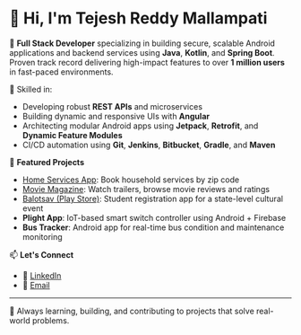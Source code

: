 # 👋 Hi, I'm Tejesh Reddy Mallampati

💼 **Full Stack Developer** specializing in building secure, scalable Android applications and backend services using **Java**, **Kotlin**, and **Spring Boot**. Proven track record delivering high-impact features to over **1 million users** in fast-paced environments.

🔧 Skilled in:
- Developing robust **REST APIs** and microservices
- Building dynamic and responsive UIs with **Angular**
- Architecting modular Android apps using **Jetpack**, **Retrofit**, and **Dynamic Feature Modules**
- CI/CD automation using **Git**, **Jenkins**, **Bitbucket**, **Gradle**, and **Maven**

📱 **Featured Projects**
- [Home Services App](https://github.com/TejeshReddy999/HomeServices): Book household services by zip code
- [Movie Magazine](https://github.com/TejeshReddy999/MovieMagazine): Watch trailers, browse movie reviews and ratings
- [Balotsav (Play Store)](https://play.google.com/store/apps/details?id=app.balotsav.com.vvitbalotsav): Student registration app for a state-level cultural event
- **Plight App**: IoT-based smart switch controller using Android + Firebase
- **Bus Tracker**: Android app for real-time bus condition and maintenance monitoring

📫 **Let's Connect**
- 💼 [LinkedIn](https://linkedin.com/in/tejeshreddymallampati)
- 📧 [Email](mailto:mallampatitejesh@gmail.com)

---

🌱 Always learning, building, and contributing to projects that solve real-world problems.
